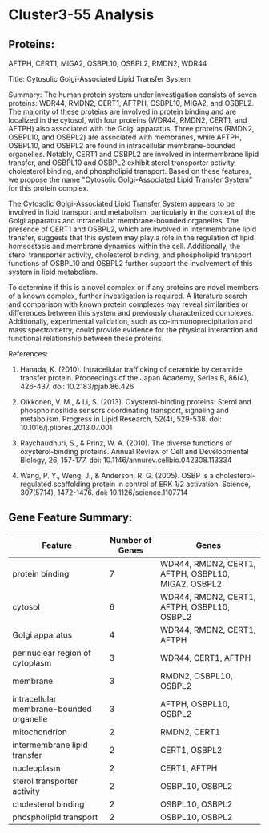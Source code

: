 # Cluster3-55 Analysis

## Proteins: 

AFTPH, CERT1, MIGA2, OSBPL10, OSBPL2, RMDN2, WDR44

Title: Cytosolic Golgi-Associated Lipid Transfer System

Summary: The human protein system under investigation consists of seven proteins: WDR44, RMDN2, CERT1, AFTPH, OSBPL10, MIGA2, and OSBPL2. The majority of these proteins are involved in protein binding and are localized in the cytosol, with four proteins (WDR44, RMDN2, CERT1, and AFTPH) also associated with the Golgi apparatus. Three proteins (RMDN2, OSBPL10, and OSBPL2) are associated with membranes, while AFTPH, OSBPL10, and OSBPL2 are found in intracellular membrane-bounded organelles. Notably, CERT1 and OSBPL2 are involved in intermembrane lipid transfer, and OSBPL10 and OSBPL2 exhibit sterol transporter activity, cholesterol binding, and phospholipid transport. Based on these features, we propose the name "Cytosolic Golgi-Associated Lipid Transfer System" for this protein complex.

The Cytosolic Golgi-Associated Lipid Transfer System appears to be involved in lipid transport and metabolism, particularly in the context of the Golgi apparatus and intracellular membrane-bounded organelles. The presence of CERT1 and OSBPL2, which are involved in intermembrane lipid transfer, suggests that this system may play a role in the regulation of lipid homeostasis and membrane dynamics within the cell. Additionally, the sterol transporter activity, cholesterol binding, and phospholipid transport functions of OSBPL10 and OSBPL2 further support the involvement of this system in lipid metabolism.

To determine if this is a novel complex or if any proteins are novel members of a known complex, further investigation is required. A literature search and comparison with known protein complexes may reveal similarities or differences between this system and previously characterized complexes. Additionally, experimental validation, such as co-immunoprecipitation and mass spectrometry, could provide evidence for the physical interaction and functional relationship between these proteins.

References:

1. Hanada, K. (2010). Intracellular trafficking of ceramide by ceramide transfer protein. Proceedings of the Japan Academy, Series B, 86(4), 426-437. doi: 10.2183/pjab.86.426

2. Olkkonen, V. M., & Li, S. (2013). Oxysterol-binding proteins: Sterol and phosphoinositide sensors coordinating transport, signaling and metabolism. Progress in Lipid Research, 52(4), 529-538. doi: 10.1016/j.plipres.2013.07.001

3. Raychaudhuri, S., & Prinz, W. A. (2010). The diverse functions of oxysterol-binding proteins. Annual Review of Cell and Developmental Biology, 26, 157-177. doi: 10.1146/annurev.cellbio.042308.113334

4. Wang, P. Y., Weng, J., & Anderson, R. G. (2005). OSBP is a cholesterol-regulated scaffolding protein in control of ERK 1/2 activation. Science, 307(5714), 1472-1476. doi: 10.1126/science.1107714

## Gene Feature Summary: 

| Feature | Number of Genes | Genes |
| --- | --- | --- |
| protein binding | 7 | WDR44, RMDN2, CERT1, AFTPH, OSBPL10, MIGA2, OSBPL2 |
| cytosol | 6 | WDR44, RMDN2, CERT1, AFTPH, OSBPL10, OSBPL2 |
| Golgi apparatus | 4 | WDR44, RMDN2, CERT1, AFTPH |
| perinuclear region of cytoplasm | 3 | WDR44, CERT1, AFTPH |
| membrane | 3 | RMDN2, OSBPL10, OSBPL2 |
| intracellular membrane-bounded organelle | 3 | AFTPH, OSBPL10, OSBPL2 |
| mitochondrion | 2 | RMDN2, CERT1 |
| intermembrane lipid transfer | 2 | CERT1, OSBPL2 |
| nucleoplasm | 2 | CERT1, AFTPH |
| sterol transporter activity | 2 | OSBPL10, OSBPL2 |
| cholesterol binding | 2 | OSBPL10, OSBPL2 |
| phospholipid transport | 2 | OSBPL10, OSBPL2 |

